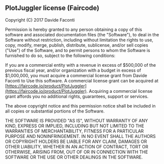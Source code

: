 ## PlotJuggler license (Faircode)

Copyright (C) 2017 Davide Faconti

Permission is hereby granted to any person obtaining a copy of this software 
and associated documentation files (the "Software"), to deal in the Software 
without restriction, including without limitation the rights to use, copy, 
modify, merge, publish, distribute, sublicense, and/or sell copies ("Use") 
of the Software, and to permit persons to whom the Software is furnished 
to do so, subject to the following conditions:

If you are a commercial entity with a revenue in excess of $500,000 of 
the previous fiscal year, and/or organization with a budget in excess of 
$1,000,000, you must acquire a commercial license grant from Davide Faconti
 to Use this software. A commercial license grant can be acquired at 
 [https://faircode.io/product/PlotJuggler](https://faircode.io/product/PlotJuggler). 
 Acquiring a commercial license grant affords you no additional rights, 
 guarantees, support or services.

The above copyright notice and this permission notice shall be included 
in all copies or substantial portions of the Software.

THE SOFTWARE IS PROVIDED "AS IS", WITHOUT WARRANTY OF ANY KIND, EXPRESS 
OR IMPLIED, INCLUDING BUT NOT LIMITED TO THE WARRANTIES OF MERCHANTABILITY, 
FITNESS FOR A PARTICULAR PURPOSE AND NONINFRINGEMENT. IN NO EVENT SHALL
 THE AUTHORS OR COPYRIGHT HOLDERS BE LIABLE FOR ANY CLAIM, DAMAGES OR OTHER
  LIABILITY, WHETHER IN AN ACTION OF CONTRACT, TORT OR OTHERWISE, ARISING 
  FROM, OUT OF OR IN CONNECTION WITH THE SOFTWARE OR THE USE OR OTHER 
  DEALINGS IN THE SOFTWARE.
